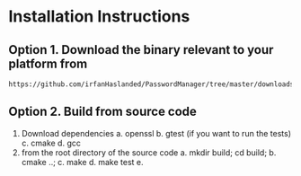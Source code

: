 # Installation Instructions

## Option 1. **Download the binary** relevant to your platform from 
```
https://github.com/irfanHaslanded/PasswordManager/tree/master/downloads/
```

## Option 2. **Build from source code**
1. Download dependencies
   a. openssl
   b. gtest (if you want to run the tests)
   c. cmake
   d. gcc
2. from the root directory of the source code
   a. mkdir build; cd build;
   b. cmake ..;
   c. make
   d. make test
   e. 
